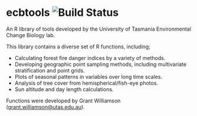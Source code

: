 ecbtools ![Build Status](https://travis-ci.org/ozjimbob/ecbtools.svg)
========

An R library of tools developed by the University of Tasmania Environmental Change Biology lab.

This library contains a diverse set of R functions, including;

* Calculating forest fire danger indices by a variety of methods.
* Developing geographic point sampling methods, including multivariate stratification and point grids.
* Plots of seasonal patterns in variables over long time scales.
* Analysis of tree cover from hemispherical/fish-eye photos.
* Sun altitude and day length calculations.

Functions were developed by Grant Williamson (grant.williamson@utas.edu.au).
